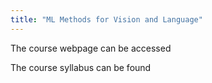 ```yaml
---
title: "ML Methods for Vision and Language"
---
```

The course webpage can be accessed 

The course syllabus can be found
